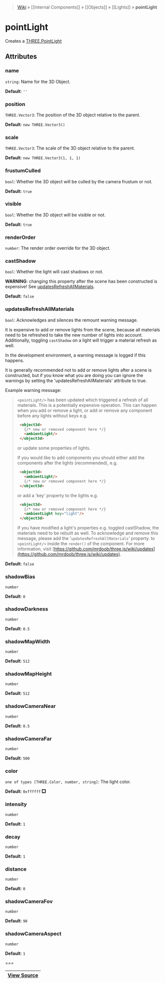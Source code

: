 > [Wiki](Home) » [[Internal Components]] » [[Objects]] » [[Lights]] » **pointLight**

# pointLight

Creates a [THREE.PointLight](http://threejs.org/docs/#Reference/Lights/PointLight)

## Attributes

### name
``` string ```: Name for the 3D Object.

**Default**: `''`

### position
``` THREE.Vector3 ```: The position of the 3D object relative to the parent.

**Default**: `new THREE.Vector3()`

### scale
``` THREE.Vector3 ```: The scale of the 3D object relative to the parent.

**Default**: `new THREE.Vector3(1, 1, 1)`

### frustumCulled
``` bool ```: Whether the 3D object will be culled by the camera frustum or not.

**Default**: `true`

### visible
``` bool ```: Whether the 3D object will be visible or not.

**Default**: `true`

### renderOrder
``` number ```: The render order override for the 3D object.

### castShadow
``` bool ```: Whether the light will cast shadows or not.

**WARNING**: changing this property after the scene has been constructed is expensive! See [updatesRefreshAllMaterials](#updatesRefreshAllMaterials).

**Default**: `false`

### updatesRefreshAllMaterials
``` bool ```: Acknowledges and silences the remount warning message.

It is expensive to add or remove lights from the scene, because all materials need to be refreshed to take the new number of lights into account.
Additionally, toggling `castShadow` on a light will trigger a material refresh as well.

In the development environment, a warning message is logged if this happens.

It is generally recommended not to add or remove lights after a scene is constructed, but if you know what you are doing you can ignore the warnings by setting the  'updatesRefreshAllMaterials' attribute to true.

Example warning message:
> `<pointLight/>` has been updated which triggered a refresh of all materials.
>  This is a potentially expensive operation.
>  This can happen when you add or remove a light, or add or remove any component
>  before any lights without keys e.g.
> ```html
>  <object3d>
>    {/* new or removed component here */}
>    <ambientLight/>
>  </object3d>
>  ```
>  or update some properties of lights.
>
>  If you would like to add components you should either add the components
>  after the lights (recommended), e.g.
> ```html
>  <object3d>
>    <ambientLight/>
>    {/* new or removed component here */}
>  </object3d>
> ```
> or add a 'key' property to the lights e.g.
> ```html
>  <object3d>
>    {/* new or removed component here */}
>    <ambientLight key="light"/>
>  </object3d>
> ```
>  If you have modified a light's properties e.g. toggled castShadow,
 the materials need to be rebuilt as well.
>  To acknowledge and remove this message, please add the
 '`updatesRefreshAllMaterials`' property.
>    to `<pointLight/>` inside the `render()` of
 the component.
>  For more information, visit
 [https://github.com/mrdoob/three.js/wiki/updates](https://github.com/mrdoob/three.js/wiki/updates).
      

**Default**: `false`

### shadowBias
``` number ```

**Default**: `0`

### shadowDarkness
``` number ```

**Default**: `0.5`

### shadowMapWidth
``` number ```

**Default**: `512`

### shadowMapHeight
``` number ```

**Default**: `512`

### shadowCameraNear
``` number ```

**Default**: `0.5`

### shadowCameraFar
``` number ```

**Default**: `500`

### color
``` one of types [THREE.Color, number, string] ```: The light color.

**Default**: `0xffffff` ![0xffffff](data:image/png;base64,iVBORw0KGgoAAAANSUhEUgAAAAwAAAAMCAYAAABWdVznAAAAAklEQVR4AewaftIAAAAvSURBVJXBwQnAMAADsbPp/is7BPIunBRgCEX6eLbxJwlXkYpUpCIVqUhFCjCEIh1kwAUXig8DxQAAAABJRU5ErkJggg==)

### intensity
``` number ```

**Default**: `1`

### decay
``` number ```

**Default**: `1`

### distance
``` number ```

**Default**: `0`

### shadowCameraFov
``` number ```

**Default**: `90`

### shadowCameraAspect
``` number ```

**Default**: `1`

===

|**[View Source](../blob/master/src/lib/descriptors/Light/PointLightDescriptor.js)**|
 ---|
